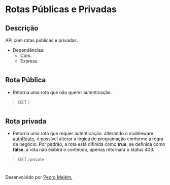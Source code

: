 # Rotas Públicas e Privadas

## Descrição
API com rotas públicas e privadas.
- Dependências:
    - Cors.
    - Express.
#

## Rota Pública
- Retorna uma rota que não querer autenticação.

> GET /

#

## Rota privada
- Retorna uma rota que requer autenticação. alterando o middleware [authRoute](src/middlewares/authRoute.js), é possível alterar a lógica de programação conforme a regra de negócio. Por padrão, a rota está difinida como **true**, se definida como **false**, a rota não exibirá o conteúdo, apenas retornará o status 403.
  
> GET /private

#
Desenvolvido por [Pedro Melém.](https://mrmelem.github.io/site-portfolio)